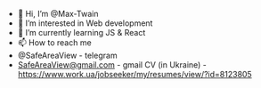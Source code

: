 - 👋 Hi, I’m @Max-Twain
- 👀 I’m interested in Web development
- 🌱 I’m currently learning JS & React
- 📫 How to reach me
-  @SafeAreaView - telegram 
-  SafeAreaView@gmail.com - gmail
CV (in Ukraine) - https://www.work.ua/jobseeker/my/resumes/view/?id=8123805

<!---
Max-Twain/Max-Twain is a ✨ special ✨ repository because its `README.md` (this file) appears on your GitHub profile.
You can click the Preview link to take a look at your changes.
--->
